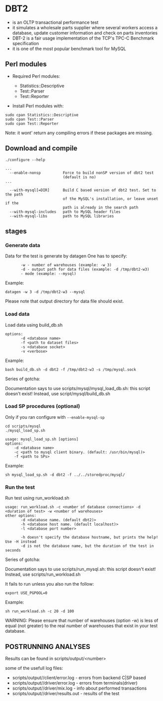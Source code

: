 # DBT2
- is an OLTP transactional performance test
- it simulates a wholesale parts supplier where several workers access a database, update customer information and check on parts inventories
- DBT-2 is a fair usage implementation of the TCP's TPC-C Benchmark specification
- it is one of the most popular benchmark tool for MySQL

## Perl modules
- Required Perl modules:
  - Statistics::Descriptive
  - Test::Parser
  - Test::Reporter

- Install Perl modules with:
```
sudo cpan Statistics::Descriptive
sudo cpan Test::Parser
sudo cpan Test::Reporter
```

Note: it wont' return any compiling errors if these packages are missing.

## Download and compile
```
./configure --help 

...
  --enable-nonsp          Force to build nonSP version of dbt2 test 
                          (default is no)
...

  --with-mysql[=DIR]      Build C based version of dbt2 test. Set to the path
                          of the MySQL's installation, or leave unset if the
                          path is already in the search path
  --with-mysql-includes   path to MySQL header files
  --with-mysql-libs       path to MySQL libraries
```

## stages
### Generate data
Data for the test is generate by datagen
One has to specify:
```
       -w - number of warehouses (example: -w 3)
       -d - output path for data files (example: -d /tmp/dbt2-w3)
       - mode (example: --mysql)
```
Example:
```
datagen -w 3 -d /tmp/dbt2-w3 --mysql
```

Please note that output directory for data file should exist.

### Load data

Load data using build_db.sh

```
options:
       -d <database name>
       -f <path to dataset files>
       -s <database socket>
       -v <verbose>
```
Example:
```
bash build_db.sh -d dbt2 -f /tmp/dbt2-w3 -s /tmp/mysql.sock
```

Series of gotcha:

Documentation says to use scripts/mysql/mysql_load_db.sh: this script doesn't exist!
Instead, use script/mysql/build_db.sh

### Load SP procedures (optional)
Only if you ran configure with `--enable-mysql-sp`

```
cd scripts/mysql
./mysql_load_sp.sh

usage: mysql_load_sp.sh [options]
options:
    -d <database name>
    -c <path to mysql client binary. (default: /usr/bin/mysql)>
    -f <path to SPs>
```
Example:
```
sh mysql_load_sp.sh -d dbt2 -f ../../storedproc/mysql/
```

### Run the test
Run test using run_workload.sh
```
usage: run_workload.sh -c <number of database connections> -d <duration of test> -w <number of warehouses>
other options:
       -d <database name. (default dbt2)>
       -h <database host name. (default localhost)>
       -l <database port number>

       -h doesn't specify the database hostname, but prints the help! Use -H instead
       -d is not the database name, but the duration of the test in seconds
```
Series of gotcha:

Documentation says to use scripts/run_mysql.sh: this script doesn't exist!
Instead, use scripts/run_workload.sh

It fails to run unless you also run the follow:
```
export USE_PGPOOL=0
```
Example:
```
sh run_workload.sh -c 20 -d 100
```

WARNING: Please ensure that number of warehouses (option -w) is less of equal
(not greater) to the real number of warehouses that exist in your test
database.

## POSTRUNNING ANALYSES

Results can be found in scripts/output/\<number\>

some of the usefull log files:
- scripts/output/<number>/client/error.log - errors from backend C|SP based
- scripts/output/<number>/driver/error.log - errors from terminals(driver)
- scripts/output/<number>/driver/mix.log - info about performed transactions
- scripts/output/<number>/driver/results.out - results of the test
